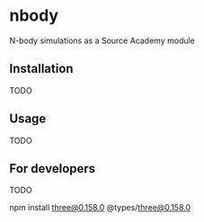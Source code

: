 # nbody

N-body simulations as a Source Academy module

## Installation

TODO

## Usage

TODO

## For developers

TODO

npm install three@0.158.0 @types/three@0.158.0
